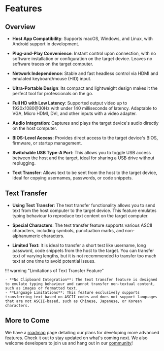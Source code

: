 # Features

## Overview

- **Host App Compatibility**:
  Supports macOS, Windows, and Linux, with Android support in development.

- **Plug-and-Play Convenience**:
  Instant control upon connection, with no software installation or configuration on the target device. Leaves no software traces on the target computer.

- **Network Independence**:
  Stable and fast headless control via HDMI and emulated keyboard/mouse (HID) input.

- **Ultra-Portable Design**:
  Its compact and lightweight design makes it the perfect tool for professionals on the go.

- **Full HD with Low Latency**:
  Supported output video up to 1920x1080@30Hz with under 140 milliseconds of latency. Adaptable to VGA, Micro HDMI, DVI, and other inputs with a video adapter.

- **Audio Integration**:
  Captures and plays the target device's audio directly on the host computer.

- **BIOS-Level Access**:
  Provides direct access to the target device's BIOS, firmware, or startup management.

- **Switchable USB Type-A Port**:
  This allows you to toggle USB access between the host and the target, ideal for sharing a USB drive without replugging.

- **Text Transfer**:
  Allows text to be sent from the host to the target device, ideal for copying usernames, passwords, or code snippets.

## Text Transfer

- **Using Text Transfer**: The text transfer functionality allows you to send text from the host computer to the target device. This feature emulates typing behaviour to reproduce text content on the target computer.

- **Special Characters**: The text transfer feature supports various ASCII characters, including symbols, punctuation marks, and non-alphanumeric characters.

- **Limited Text**: It is ideal to transfer a short test like username, long password, code snippets from the host to the target. You can transfer text of varying lengths, but it is not recommended to transfer too much text at one time to avoid potential issues.

!!! warning "Limitations of Text Transfer Feature"

    - **No Clipboard Integration**: The text transfer feature is designed to emulate typing behaviour and cannot transfer non-textual content, such as images or formatted text.
    - **Language Limitations**: This feature exclusively supports transferring text based on ASCII codes and does not support languages that are not ASCII-based, such as Chinese, Japanese, or Korean characters.

## More to Come

We have a [roadmap](/roadmap) page detailing our plans for developing more advanced features. Check it out to stay updated on what's coming next. We also welcome developers to join us and hang out in our [community](/community)!